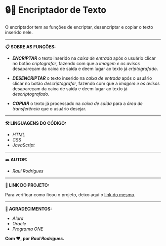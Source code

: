 # 🔒🔑 Encriptador de Texto

O encriptador tem as funções de encriptar, desencriptar e copiar o texto inserido nele. 

---

**📋 SOBRE AS FUNÇÕES:**

- ***ENCRIPTAR*** o texto inserido na *caixa de entrada* após o usuário clicar no botão *criptografar*, fazendo com que a *imagem e os avisos* desapareçam da caixa de saída e deem lugar ao texto já *criptografado*.

- ***DESENCRIPTAR*** o texto inserido na *caixa de entrada* após o usuário clicar no botão *descriptografar*, fazendo com que a *imagem e os avisos* desapareçam da caixa de saída e deem lugar ao texto já *descriptografado*.

- ***COPIAR*** o texto já processado na *caixa de saída* para a *área de transferência* que o usuário desejar.

---

**🛠️ LINGUAGENS DO CÓDIGO:**

- *HTML*
- *CSS*
- *JavaScript*

---

**✒️ AUTOR:**

- *Raul Rodrigues*

---

**🔗 LINK DO PROJETO:**

Para verificar como ficou o projeto, deixo aqui o [link do mesmo](https://challenge-encriptador-vs-final.vercel.app/).

---

**🙏 AGRADECIMENTOS:**

- *Alura*
- *Oracle*
- *Programa ONE*


**Com ❤️, por *Raul Rodrigues*.**
